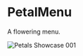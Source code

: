 # PetalMenu
A flowering menu.

![Petals Showcase 001](https://github.com/bodhichristian/PetalMenu/assets/110639779/72aa1ef4-df10-4b5c-b202-438ab38440e6)
